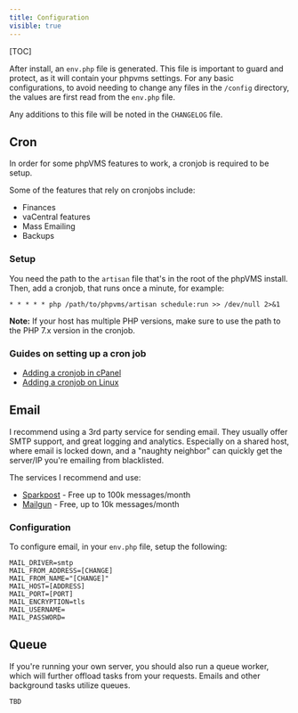 ```yaml
---
title: Configuration
visible: true
---
```


[TOC]

After install, an `env.php` file is generated. This file is important to guard and protect, as it 
will contain your phpvms settings. For any basic configurations, to avoid needing to change any files 
in the `/config` directory, the values are first read from the `env.php` file.

Any additions to this file will be noted in the `CHANGELOG` file.

## Cron

In order for some phpVMS features to work, a cronjob is required to be setup.

Some of the features that rely on cronjobs include:

- Finances
- vaCentral features
- Mass Emailing
- Backups

### Setup

You need the path to the `artisan` file that's in the root of the phpVMS install. Then, add a cronjob, that runs once a minute, for example:

```cron
* * * * * php /path/to/phpvms/artisan schedule:run >> /dev/null 2>&1
```
**Note:** If your host has multiple PHP versions, make sure to use the path to the PHP 7.x version in the cronjob.

### Guides on setting up a cron job

- [Adding a cronjob in cPanel](https://help.fasthosts.co.uk/app/answers/detail/a_id/2198/~/setting-up-cron-jobs-in-cpanel)
- [Adding a cronjob on Linux](https://www.cyberciti.biz/faq/how-do-i-add-jobs-to-cron-under-linux-or-unix-oses/)

## Email

I recommend using a 3rd party service for sending email. They usually offer SMTP support, and great logging and analytics. Especially on a shared host, where email is locked down, and a "naughty neighbor" can quickly get the server/IP you're emailing from blacklisted.

The services I recommend and use:

* [Sparkpost](http://www.sparkpost.com) - Free up to 100k messages/month
* [Mailgun](http://www.mailgun.com) - Free, up to 10k messages/month


### Configuration
To configure email, in your `env.php` file, setup the following:

```
MAIL_DRIVER=smtp
MAIL_FROM_ADDRESS=[CHANGE]
MAIL_FROM_NAME="[CHANGE]"
MAIL_HOST=[ADDRESS]
MAIL_PORT=[PORT]
MAIL_ENCRYPTION=tls
MAIL_USERNAME=
MAIL_PASSWORD=
```

## Queue

If you're running your own server, you should also run a queue worker, which will further offload tasks from your requests. Emails and other background tasks utilize queues. 

`TBD`